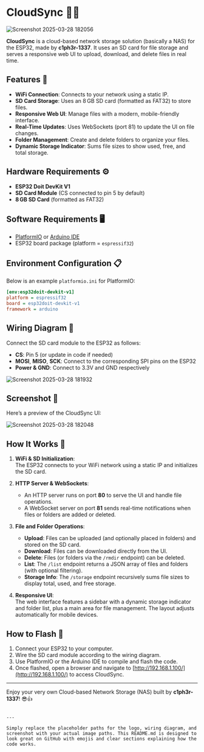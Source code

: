 # CloudSync 📡💾

![Screenshot 2025-03-28 182056](https://github.com/user-attachments/assets/20132858-7061-4611-893e-fcbb4551bf07)

**CloudSync** is a cloud-based network storage solution (basically a NAS) for the ESP32, made by **c1ph3r-1337**. It uses an SD card for file storage and serves a responsive web UI to upload, download, and delete files in real time.

## Features 🚀
- **WiFi Connection**: Connects to your network using a static IP.
- **SD Card Storage**: Uses an 8 GB SD card (formatted as FAT32) to store files.
- **Responsive Web UI**: Manage files with a modern, mobile-friendly interface.
- **Real-Time Updates**: Uses WebSockets (port 81) to update the UI on file changes.
- **Folder Management**: Create and delete folders to organize your files.
- **Dynamic Storage Indicator**: Sums file sizes to show used, free, and total storage.

## Hardware Requirements ⚙️
- **ESP32 Doit DevKit V1**  
- **SD Card Module** (CS connected to pin 5 by default)  
- **8 GB SD Card** (formatted as FAT32)

## Software Requirements 🖥️
- [PlatformIO](https://platformio.org/) or [Arduino IDE](https://www.arduino.cc/en/software)  
- ESP32 board package (platform = `espressif32`)

## Environment Configuration 📋
Below is an example `platformio.ini` for PlatformIO:

```ini
[env:esp32doit-devkit-v1]
platform = espressif32
board = esp32doit-devkit-v1
framework = arduino
```

## Wiring Diagram 🔌
Connect the SD card module to the ESP32 as follows:
- **CS**: Pin 5 (or update in code if needed)
- **MOSI**, **MISO**, **SCK**: Connect to the corresponding SPI pins on the ESP32
- **Power & GND**: Connect to 3.3V and GND respectively

![Screenshot 2025-03-28 181932](https://github.com/user-attachments/assets/8babf82b-86e3-4de6-b19c-37dd4dbd22a3)


## Screenshot 📸
Here’s a preview of the CloudSync UI:

![Screenshot 2025-03-28 182048](https://github.com/user-attachments/assets/c28faedd-019c-4287-8c25-c3bb31988037)


## How It Works 🤔
1. **WiFi & SD Initialization**:  
   The ESP32 connects to your WiFi network using a static IP and initializes the SD card.

2. **HTTP Server & WebSockets**:  
   - An HTTP server runs on port **80** to serve the UI and handle file operations.  
   - A WebSocket server on port **81** sends real-time notifications when files or folders are added or deleted.

3. **File and Folder Operations**:  
   - **Upload**: Files can be uploaded (and optionally placed in folders) and stored on the SD card.  
   - **Download**: Files can be downloaded directly from the UI.  
   - **Delete**: Files (or folders via the `/rmdir` endpoint) can be deleted.  
   - **List**: The `/list` endpoint returns a JSON array of files and folders (with optional filtering).  
   - **Storage Info**: The `/storage` endpoint recursively sums file sizes to display total, used, and free storage.

4. **Responsive UI**:  
   The web interface features a sidebar with a dynamic storage indicator and folder list, plus a main area for file management. The layout adjusts automatically for mobile devices.

## How to Flash 📡
1. Connect your ESP32 to your computer.  
2. Wire the SD card module according to the wiring diagram.  
3. Use PlatformIO or the Arduino IDE to compile and flash the code.  
4. Once flashed, open a browser and navigate to [http://192.168.1.100/](http://192.168.1.100/) to access CloudSync.

---

Enjoy your very own Cloud-based Network Storage (NAS) built by **c1ph3r-1337**! 😎👍
```

---

Simply replace the placeholder paths for the logo, wiring diagram, and screenshot with your actual image paths. This README.md is designed to look great on GitHub with emojis and clear sections explaining how the code works.
